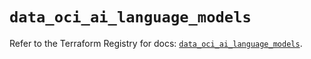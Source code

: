 # `data_oci_ai_language_models`

Refer to the Terraform Registry for docs: [`data_oci_ai_language_models`](https://registry.terraform.io/providers/oracle/oci/6.18.0/docs/data-sources/ai_language_models).

